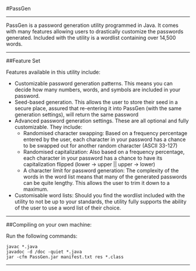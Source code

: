 #PassGen
- - -

PassGen is a password generation utility programmed in Java. It comes with many features allowing users to drastically customize the passwords generated. Included with the utility is a wordlist containing over 14,500 words.

- - -

##Feature Set

Features available in this utility include:
* Customizable password generation patterns. This means you can decide how many numbers, words, and symbols are included in your password.
* Seed-based generation. This allows the user to store their seed in a secure place, assured that re-entering it into PassGen (with the same generation settings), will return the same password
* Advanced password generation settings. These are all optional and fully customizable. They include:
	+ Randomised character swapping: Based on a frequency percentage entered by the user, each character in your password has a chance to be swapped out for another random character (ASCII 33-127)
	+ Randomised capitalization: Also based on a frequency percentage, each character in your password has a chance to have its capitalization flipped (lower -> upper || upper -> lower)
	+ A character limit for password generation: The complexity of the words in the word list means that many of the generated passwords can be quite lengthy. This allows the user to trim it down to a maximum.
* Customisable word lists: Should you find the wordlist included with the utility to not be up to your standards, the utility fully supports the ability of the user to use a word list of their choice.

- - -

##Compiling on your own machine:

Run the following commands:

	javac *.java
	javadoc -d /doc -quiet *.java
	jar -cfm PassGen.jar manifest.txt res *.class

- - -

